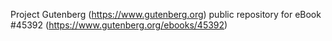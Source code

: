 Project Gutenberg (https://www.gutenberg.org) public repository for eBook #45392 (https://www.gutenberg.org/ebooks/45392)
